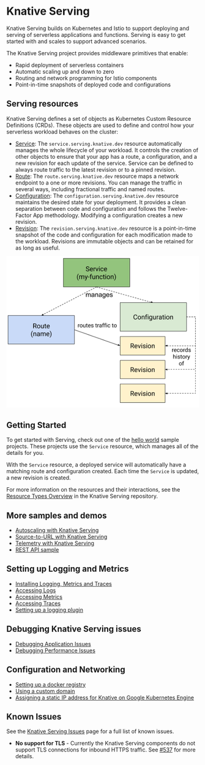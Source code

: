 
# Knative Serving

Knative Serving builds on Kubernetes and Istio to support deploying and serving
of serverless applications and functions. Serving is easy to get started with
and scales to support advanced scenarios.

The Knative Serving project provides middleware primitives that enable:

* Rapid deployment of serverless containers
* Automatic scaling up and down to zero
* Routing and network programming for Istio components
* Point-in-time snapshots of deployed code and configurations

## Serving resources

Knative Serving defines a set of objects as Kubernetes
Custom Resource Definitions (CRDs). These objects are used to define and control
how your serverless workload behaves on the cluster:

* [Service](https://github.com/knative/serving/blob/master/docs/spec/spec.md#service):
  The `service.serving.knative.dev` resource automatically manages the whole
  lifecycle of your workload. It controls the creation of other
  objects to ensure that your app has a route, a configuration, and a new revision
  for each update of the service. Service can be defined to always route traffic to the
  latest revision or to a pinned revision.
* [Route](https://github.com/knative/serving/blob/master/docs/spec/spec.md#route):
  The `route.serving.knative.dev` resource maps a network endpoint to a one or
  more revisions. You can manage the traffic in several ways, including fractional
  traffic and named routes.
* [Configuration](https://github.com/knative/serving/blob/master/docs/spec/spec.md#configuration):
  The `configuration.serving.knative.dev` resource maintains
  the desired state for your deployment. It provides a clean separation between
  code and configuration and follows the Twelve-Factor App methodology. Modifying a configuration
  creates a new revision.
* [Revision](https://github.com/knative/serving/blob/master/docs/spec/spec.md#revision):
  The `revision.serving.knative.dev` resource is a point-in-time snapshot
  of the code and configuration for each modification made to the workload. Revisions
  are immutable objects and can be retained for as long as useful.

![Diagram that displays how the Serving resources coordinate with each other.](https://github.com/knative/serving/raw/master/docs/spec/images/object_model.png)

## Getting Started

To get started with Serving, check out one of the [hello world](samples/) sample projects.
These projects use the `Service` resource, which manages all of the details for you.

With the `Service` resource, a deployed service will automatically have a matching route
and configuration created. Each time the `Service` is updated, a new revision is
created.

For more information on the resources and their interactions, see the
[Resource Types Overview](https://github.com/knative/serving/blob/master/docs/spec/overview.md)
in the Knative Serving repository.

## More samples and demos

* [Autoscaling with Knative Serving](./samples/autoscale-go/README.md)
* [Source-to-URL with Knative Serving](./samples/source-to-url-go/README.md)
* [Telemetry with Knative Serving](./samples/telemetry-go/README.md)
* [REST API sample](./samples/rest-ap-go/README.md)

## Setting up Logging and Metrics 

* [Installing Logging, Metrics and Traces](./installing-logging-metrics-traces.md)
* [Accessing Logs](./accessing-logs.md)
* [Accessing Metrics](./accessing-metrics.md)
* [Accessing Traces](./accessing-traces.md)
* [Setting up a logging plugin](./setting-up-a-logging-plugin.md)

## Debugging Knative Serving issues 

* [Debugging Application Issues](./debugging-application-issues.md)
* [Debugging Performance Issues](./debugging-performance-issues.md)

## Configuration and Networking

* [Setting up a docker registry](./setting-up-a-docker-registry.md)
* [Using a custom domain](./using-a-custom-domain.md)
* [Assigning a static IP address for Knative on Google Kubernetes Engine](./gke-assigning-static-ip-address.md)

## Known Issues

See the [Knative Serving Issues](https://github.com/knative/serving/issues) page for a full list of
known issues.

* **No support for TLS** - Currently the Knative Serving components do not support TLS connections for
  inbound HTTPS traffic. See [#537](https://github.com/knative/serving/issues/537) for more details.

